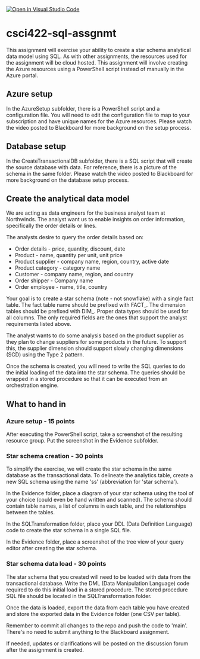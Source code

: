 [![Open in Visual Studio Code](https://classroom.github.com/assets/open-in-vscode-718a45dd9cf7e7f842a935f5ebbe5719a5e09af4491e668f4dbf3b35d5cca122.svg)](https://classroom.github.com/online_ide?assignment_repo_id=12540940&assignment_repo_type=AssignmentRepo)
# csci422-sql-assgnmt

This assignment will exercise your ability to create a star schema analytical data model using SQL.  As with other assignments, the resources used for the assignment will be cloud hosted.  This assignment will involve creating the Azure resources using a PowerShell script instead of manually in the Azure portal.

## Azure setup
In the AzureSetup subfolder, there is a PowerShell script and a configuration file.  You will need to edit the configuration file to map to your subscription and have unique names for the Azure resources.  Please watch the video posted to Blackboard for more background on the setup process.

## Database setup
In the CreateTransactionalDB subfolder, there is a SQL script that will create the source database with data.  For reference, there is a picture of the schema in the same folder.  Please watch the video posted to Blackboard for more background on the database setup process.

## Create the analytical data model
We are acting as data engineers for the business analyst team at Northwinds.  The analyst want us to enable insights on order information, specifically the order details or lines.  

The analysts desire to query the order details based on:
- Order details - price, quantity, discount, date
- Product - name, quantity per unit, unit price
- Product supplier - company name, region, country, active date
- Product category - category name
- Customer - company name, region, and country
- Order shipper - Company name
- Order employee - name, title, country

Your goal is to create a star schema (note - not snowflake) with a single fact table.  The fact table name should be prefixed with FACT_.  The dimension tables should be prefixed with DIM_.  Proper data types should be used for all columns.  The only required fields are the ones that support the analyst requirements listed above.

The analyst wants to do some analysis based on the product supplier as they plan to change suppliers for some products in the future.  To support this, the supplier dimension should support slowly changing dimensions (SCD) using the Type 2 pattern.

Once the schema is created, you will need to write the SQL queries to do the initial loading of the data into the star schema.  The queries should be wrapped in a stored procedure so that it can be executed from an orchestration engine.

## What to hand in

### Azure setup - 15 points
After executing the PowerShell script, take a screenshot of the resulting resource group.  Put the screenshot in the Evidence subfolder.

### Star schema creation - 30 points
To simplify the exercise, we will create the star schema in the same database as the transactional data.  To delineate the analytics table, create a new SQL schema using the name 'ss' (abbreviation for 'star schema'). 

In the Evidence folder, place a diagram of your star schema using the tool of your choice (could even be hand written and scanned).  The schema should contain table names, a list of columns in each table, and the relationships between the tables.

In the SQLTransformation folder, place your DDL (Data Definition Language) code to create the star schema in a single SQL file.

In the Evidence folder, place a screenshot of the tree view of your query editor after creating the star schema.

### Star schema data load - 30 points
The star schema that you created will need to be loaded with data from the transactional database.  Write the DML (Data Manipulation Language) code required to do this initial load in a stored procedure.  The stored procedure SQL file should be located in the SQLTransformation folder.

Once the data is loaded, export the data from each table you have created and store the exported data in the Evidence folder (one CSV per table).

Remember to commit all changes to the repo and push the code to 'main'.  There's no need to submit anything to the Blackboard assignment.

If needed, updates or clarifications will be posted on the discussion forum after the assignment is created.